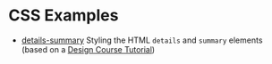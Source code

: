 # CSS Examples

- [details-summary](https://janegca.github.io/examples/css/details-summary/details-summary.html)
  Styling the HTML `details` and `summary` elements (based on a
  [Design Course Tutorial](https://www.youtube.com/watch?v=PQtpZZQU0u0))

